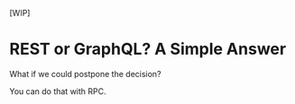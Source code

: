 [WIP]

# REST or GraphQL? A Simple Answer

What if we could postpone the decision?

You can do that with RPC.

